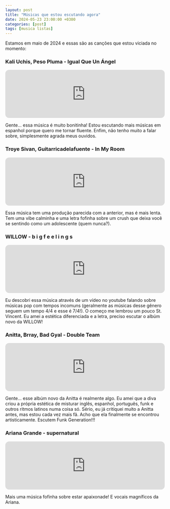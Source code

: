 ```yaml
---
layout: post
title: "Músicas que estou escutando agora"
date: 2024-05-23 23:00:00 +0300
categories: [post]
tags: [musica listas]
---
```


Estamos em maio de 2024 e essas são as canções que estou viciada no momento:

### Kali Uchis, Peso Pluma - Igual Que Un Ángel

<iframe style="border-radius:12px" src="https://open.spotify.com/embed/track/6XaJfhwof7qIgbbXO5tIQI?utm_source=generator" width="100%" height="152" frameBorder="0" allowfullscreen="" allow="autoplay; clipboard-write; encrypted-media; fullscreen; picture-in-picture" loading="lazy"></iframe>

Gente... essa música é muito bonitinha! Estou escutando mais músicas em espanhol porque quero me tornar fluente. Enfim, não tenho muito a falar sobre, simplesmente agrada meus ouvidos.

### Troye Sivan, Guitarricadelafuente - In My Room

<iframe style="border-radius:12px" src="https://open.spotify.com/embed/track/7lhAowB1rRlp1UfVkHqpD2?utm_source=generator" width="100%" height="152" frameBorder="0" allowfullscreen="" allow="autoplay; clipboard-write; encrypted-media; fullscreen; picture-in-picture" loading="lazy"></iframe>

Essa música tem uma produção parecida com a anterior, mas é mais lenta. Tem uma vibe calminha e uma letra fofinha sobre um crush que deixa você se sentindo como um adolescente (quem nunca?).

### WILLOW - b i g f e e l i n g s

<iframe style="border-radius:12px" src="https://open.spotify.com/embed/track/1sjWpZDKURy4UrAvrHf7ej?utm_source=generator" width="100%" height="152" frameBorder="0" allowfullscreen="" allow="autoplay; clipboard-write; encrypted-media; fullscreen; picture-in-picture" loading="lazy"></iframe>

Eu descobri essa música através de um vídeo no youtube falando sobre músicas pop com tempos incomuns (geralmente as músicas desse gênero seguem um tempo 4/4 e esse é 7/4!). O começo me lembrou um pouco St. Vincent. Eu amei a estética diferenciada e a letra, preciso escutar o albúm novo da WILLOW!

### Anitta, Brray, Bad Gyal - Double Team

<iframe style="border-radius:12px" src="https://open.spotify.com/embed/track/3JoGZZobxsyQghxcAoW013?utm_source=generator" width="100%" height="152" frameBorder="0" allowfullscreen="" allow="autoplay; clipboard-write; encrypted-media; fullscreen; picture-in-picture" loading="lazy"></iframe>

Gente... esse albúm novo da Anitta é realmente algo. Eu amei que a diva criou a própria estética de misturar inglês, espanhol, português, funk e outros ritmos latinos numa coisa só. Sério, eu já critiquei muito a Anitta antes, mas estou cada vez mais fã. Acho que ela finalmente se encontrou artisticamente. Escutem Funk Generation!!!

### Ariana Grande - supernatural

<iframe style="border-radius:12px" src="https://open.spotify.com/embed/track/142PiXzA84lmEw2RstFHFa?utm_source=generator" width="100%" height="152" frameBorder="0" allowfullscreen="" allow="autoplay; clipboard-write; encrypted-media; fullscreen; picture-in-picture" loading="lazy"></iframe>

Mais uma música fofinha sobre estar apaixonade! E vocais magníficos da Ariana.

